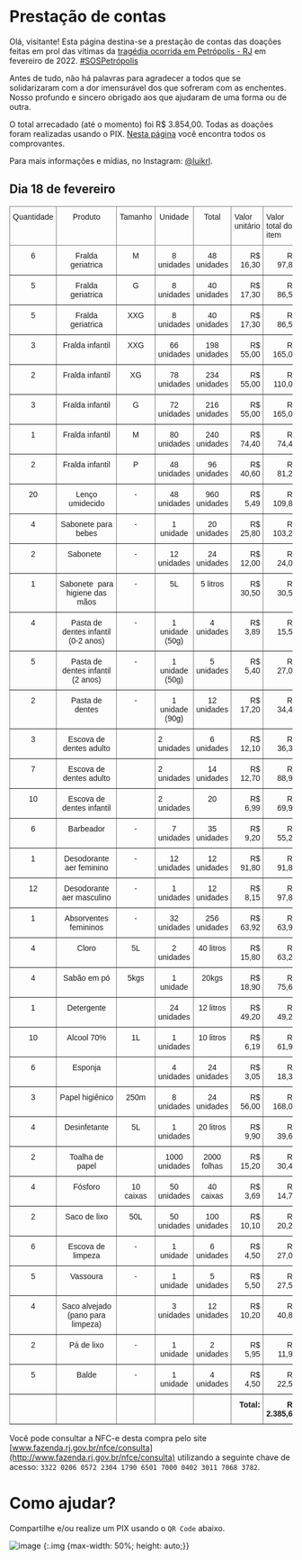 # Prestação de contas
Olá, visitante! Esta página destina-se a prestação de contas das doações feitas em prol das vítimas da [tragédia ocorrida em Petrópolis - RJ](https://www.cnnbrasil.com.br/nacional/imagens-mostram-a-cidade-de-petropolis-antes-e-depois-das-chuvas/) em fevereiro de 2022. [\#SOSPetrópolis](https://www.instagram.com/explore/tags/sospetropolis/)

Antes de tudo, não há palavras para agradecer a todos que se solidarizaram com a dor imensurável dos que sofreram com as enchentes. Nosso profundo e sincero obrigado aos que ajudaram de uma forma ou de outra.

O total arrecadado (até o momento) foi R$ 3.854,00. Todas as doações foram realizadas usando o PIX. [Nesta página](./recibos.md) você encontra todos os comprovantes.

Para mais informações e mídias, no Instagram: [@luikrl](https://www.instagram.com/luikrl/).

## Dia 18 de fevereiro
<style type="text/css">
<!-- .img {max-width: 80%; height: auto;} -->
.tg  {border-collapse:collapse;border-spacing:0;}
.tg td{border-color:black;border-style:solid;border-width:1px;font-family:Arial, sans-serif;font-size:14px;
  overflow:hidden;padding:10px 5px;word-break:normal;}
.tg th{border-color:black;border-style:solid;border-width:1px;font-family:Arial, sans-serif;font-size:14px;
  font-weight:normal;overflow:hidden;padding:10px 5px;word-break:normal;}
.tg .tg-c3ow{border-color:inherit;text-align:center;vertical-align:top}
.tg .tg-0pky{border-color:inherit;text-align:left;vertical-align:top}
.tg .tg-dvpl{border-color:inherit;text-align:right;vertical-align:top}
.tg .tg-6ic8{border-color:inherit;font-weight:bold;text-align:right;vertical-align:top}
@media screen and (max-width: 767px) {.tg {width: auto !important;}.tg col {width: auto !important;}.tg-wrap {overflow-x: auto;-webkit-overflow-scrolling: touch;}}</style>
<div class="tg-wrap"><table class="tg">
<thead>
  <tr>
    <th class="tg-c3ow">Quantidade</th>
    <th class="tg-c3ow">Produto</th>
    <th class="tg-c3ow">Tamanho</th>
    <th class="tg-c3ow"><span style="font-weight:normal">Unidade</span></th>
    <th class="tg-c3ow">Total</th>
    <th class="tg-0pky">Valor unitário</th>
    <th class="tg-0pky">Valor total do item</th>
  </tr>
</thead>
<tbody>
  <tr>
    <td class="tg-c3ow">6</td>
    <td class="tg-c3ow">Fralda geriatrica</td>
    <td class="tg-c3ow">M</td>
    <td class="tg-c3ow">8 unidades</td>
    <td class="tg-c3ow">48 unidades</td>
    <td class="tg-dvpl">R$ 16,30</td>
    <td class="tg-dvpl">R$ 97,80</td>
  </tr>
  <tr>
    <td class="tg-c3ow">5</td>
    <td class="tg-c3ow">Fralda geriatrica</td>
    <td class="tg-c3ow">G</td>
    <td class="tg-c3ow">8 unidades</td>
    <td class="tg-c3ow">40 unidades</td>
    <td class="tg-dvpl">R$ 17,30</td>
    <td class="tg-dvpl">R$ 86,50</td>
  </tr>
  <tr>
    <td class="tg-c3ow">5</td>
    <td class="tg-c3ow">Fralda geriatrica</td>
    <td class="tg-c3ow">XXG</td>
    <td class="tg-c3ow">8 unidades</td>
    <td class="tg-c3ow">40 unidades</td>
    <td class="tg-dvpl">R$ 17,30</td>
    <td class="tg-dvpl">R$ 86,50</td>
  </tr>
  <tr>
    <td class="tg-c3ow">3</td>
    <td class="tg-c3ow">Fralda infantil</td>
    <td class="tg-c3ow">XXG</td>
    <td class="tg-c3ow">66 unidades </td>
    <td class="tg-c3ow">198 unidades</td>
    <td class="tg-dvpl">R$ 55,00</td>
    <td class="tg-dvpl">R$ 165,00</td>
  </tr>
  <tr>
    <td class="tg-c3ow">2</td>
    <td class="tg-c3ow">Fralda infantil</td>
    <td class="tg-c3ow">XG </td>
    <td class="tg-c3ow">78 unidades</td>
    <td class="tg-c3ow">234 unidades</td>
    <td class="tg-dvpl">R$ 55,00</td>
    <td class="tg-dvpl">R$ 110,00</td>
  </tr>
  <tr>
    <td class="tg-c3ow">3</td>
    <td class="tg-c3ow">Fralda infantil</td>
    <td class="tg-c3ow">G</td>
    <td class="tg-c3ow">72 unidades</td>
    <td class="tg-c3ow">216 unidades</td>
    <td class="tg-dvpl">R$ 55,00</td>
    <td class="tg-dvpl">R$ 165,00</td>
  </tr>
  <tr>
    <td class="tg-c3ow">1</td>
    <td class="tg-c3ow">Fralda infantil</td>
    <td class="tg-c3ow">M</td>
    <td class="tg-c3ow">80 unidades</td>
    <td class="tg-c3ow">240 unidades</td>
    <td class="tg-dvpl">R$ 74,40</td>
    <td class="tg-dvpl">R$ 74,40</td>
  </tr>
  <tr>
    <td class="tg-c3ow">2</td>
    <td class="tg-c3ow">Fralda infantil</td>
    <td class="tg-c3ow">P</td>
    <td class="tg-c3ow">48 unidades</td>
    <td class="tg-c3ow">96 unidades</td>
    <td class="tg-dvpl">R$ 40,60</td>
    <td class="tg-dvpl">R$ 81,20</td>
  </tr>
  <tr>
    <td class="tg-c3ow">20</td>
    <td class="tg-c3ow">Lenço umidecido </td>
    <td class="tg-c3ow">-</td>
    <td class="tg-c3ow">48 unidades </td>
    <td class="tg-c3ow">960 unidades</td>
    <td class="tg-dvpl">R$ 5,49</td>
    <td class="tg-dvpl">R$ 109,80</td>
  </tr>
  <tr>
    <td class="tg-c3ow">4</td>
    <td class="tg-c3ow">Sabonete para bebes</td>
    <td class="tg-c3ow">-</td>
    <td class="tg-c3ow">1 unidade</td>
    <td class="tg-c3ow">20 unidades</td>
    <td class="tg-dvpl">R$ 25,80</td>
    <td class="tg-dvpl">R$ 103,20</td>
  </tr>
  <tr>
    <td class="tg-c3ow">2</td>
    <td class="tg-c3ow">Sabonete&nbsp;&nbsp;</td>
    <td class="tg-c3ow">-</td>
    <td class="tg-c3ow">12 unidades </td>
    <td class="tg-c3ow">24 unidades</td>
    <td class="tg-dvpl">R$ 12,00</td>
    <td class="tg-dvpl">R$ 24,00</td>
  </tr>
  <tr>
    <td class="tg-c3ow">1</td>
    <td class="tg-c3ow">Sabonete&nbsp;&nbsp;para higiene das mãos</td>
    <td class="tg-c3ow">-</td>
    <td class="tg-c3ow">5L</td>
    <td class="tg-c3ow">5 litros</td>
    <td class="tg-dvpl">R$ 30,50</td>
    <td class="tg-dvpl">R$ 30,50</td>
  </tr>
  <tr>
    <td class="tg-c3ow">4</td>
    <td class="tg-c3ow">Pasta de dentes infantil (0-2 anos)</td>
    <td class="tg-c3ow">-</td>
    <td class="tg-c3ow">1 unidade (50g)</td>
    <td class="tg-c3ow">4 unidades</td>
    <td class="tg-dvpl">R$ 3,89</td>
    <td class="tg-dvpl">R$ 15,56</td>
  </tr>
  <tr>
    <td class="tg-c3ow">5</td>
    <td class="tg-c3ow">Pasta de dentes infantil (2 anos)</td>
    <td class="tg-c3ow">-</td>
    <td class="tg-c3ow">1 unidade (50g)</td>
    <td class="tg-c3ow">5 unidades</td>
    <td class="tg-dvpl">R$ 5,40</td>
    <td class="tg-dvpl">R$ 27,00</td>
  </tr>
  <tr>
    <td class="tg-c3ow">2</td>
    <td class="tg-c3ow">Pasta de dentes</td>
    <td class="tg-c3ow">-</td>
    <td class="tg-c3ow">1 unidade (90g)</td>
    <td class="tg-c3ow">12 unidades</td>
    <td class="tg-dvpl">R$ 17,20</td>
    <td class="tg-dvpl">R$ 34,40</td>
  </tr>
  <tr>
    <td class="tg-c3ow">3</td>
    <td class="tg-c3ow">Escova de dentes adulto</td>
    <td class="tg-c3ow"></td>
    <td class="tg-0pky"><span style="font-weight:normal">2 unidades</span></td>
    <td class="tg-c3ow">6 unidades</td>
    <td class="tg-dvpl">R$ 12,10</td>
    <td class="tg-dvpl">R$ 36,30</td>
  </tr>
  <tr>
    <td class="tg-c3ow">7</td>
    <td class="tg-c3ow">Escova de dentes adulto</td>
    <td class="tg-c3ow"></td>
    <td class="tg-0pky"><span style="font-weight:normal">2 unidades</span></td>
    <td class="tg-c3ow">14 unidades</td>
    <td class="tg-dvpl">R$ 12,70</td>
    <td class="tg-dvpl">R$ 88,90</td>
  </tr>
  <tr>
    <td class="tg-c3ow">10</td>
    <td class="tg-c3ow">Escova de dentes infantil </td>
    <td class="tg-c3ow"></td>
    <td class="tg-0pky"><span style="font-weight:normal">2 unidades</span></td>
    <td class="tg-c3ow">20</td>
    <td class="tg-dvpl">R$ 6,99</td>
    <td class="tg-dvpl">R$ 69,90</td>
  </tr>
  <tr>
    <td class="tg-c3ow">6</td>
    <td class="tg-c3ow">Barbeador</td>
    <td class="tg-c3ow">-</td>
    <td class="tg-c3ow">7 unidades</td>
    <td class="tg-c3ow">35 unidades</td>
    <td class="tg-dvpl">R$ 9,20</td>
    <td class="tg-dvpl">R$ 55,20</td>
  </tr>
  <tr>
    <td class="tg-c3ow">1</td>
    <td class="tg-c3ow">Desodorante aer feminino</td>
    <td class="tg-c3ow">-</td>
    <td class="tg-c3ow">12 unidades</td>
    <td class="tg-c3ow">12 unidades</td>
    <td class="tg-dvpl">R$ 91,80</td>
    <td class="tg-dvpl">R$ 91,80</td>
  </tr>
  <tr>
    <td class="tg-c3ow">12</td>
    <td class="tg-c3ow">Desodorante aer masculino</td>
    <td class="tg-c3ow">-</td>
    <td class="tg-c3ow">1 unidades</td>
    <td class="tg-c3ow">12 unidades</td>
    <td class="tg-dvpl">R$ 8,15</td>
    <td class="tg-dvpl">R$ 97,80</td>
  </tr>
  <tr>
    <td class="tg-c3ow">1</td>
    <td class="tg-c3ow">Absorventes femininos</td>
    <td class="tg-c3ow">-</td>
    <td class="tg-c3ow">32 unidades</td>
    <td class="tg-c3ow">256 unidades</td>
    <td class="tg-dvpl">R$ 63,92</td>
    <td class="tg-dvpl">R$ 63,92</td>
  </tr>
  <tr>
    <td class="tg-c3ow">4</td>
    <td class="tg-c3ow">Cloro</td>
    <td class="tg-c3ow">5L</td>
    <td class="tg-c3ow">2 unidades</td>
    <td class="tg-c3ow">40 litros</td>
    <td class="tg-dvpl">R$ 15,80</td>
    <td class="tg-dvpl">R$ 63,20</td>
  </tr>
  <tr>
    <td class="tg-c3ow">4</td>
    <td class="tg-c3ow">Sabão em pó</td>
    <td class="tg-c3ow">5kgs</td>
    <td class="tg-c3ow">1 unidade </td>
    <td class="tg-c3ow">20kgs</td>
    <td class="tg-dvpl">R$ 18,90</td>
    <td class="tg-dvpl">R$ 75,60</td>
  </tr>
  <tr>
    <td class="tg-c3ow">1</td>
    <td class="tg-c3ow">Detergente</td>
    <td class="tg-0pky"></td>
    <td class="tg-c3ow">24 unidades</td>
    <td class="tg-c3ow">12 litros</td>
    <td class="tg-dvpl">R$ 49,20</td>
    <td class="tg-dvpl">R$ 49,20</td>
  </tr>
  <tr>
    <td class="tg-c3ow">10</td>
    <td class="tg-c3ow">Alcool 70%</td>
    <td class="tg-c3ow">1L</td>
    <td class="tg-c3ow">1 unidades</td>
    <td class="tg-c3ow">10 litros</td>
    <td class="tg-dvpl">R$ 6,19</td>
    <td class="tg-dvpl">R$ 61,90</td>
  </tr>
  <tr>
    <td class="tg-c3ow">6</td>
    <td class="tg-c3ow">Esponja </td>
    <td class="tg-0pky"></td>
    <td class="tg-c3ow">4 unidades</td>
    <td class="tg-c3ow">24 unidades</td>
    <td class="tg-dvpl">R$ 3,05</td>
    <td class="tg-dvpl">R$ 18,30</td>
  </tr>
  <tr>
    <td class="tg-c3ow">3</td>
    <td class="tg-c3ow">Papel higiênico</td>
    <td class="tg-c3ow">250m</td>
    <td class="tg-c3ow">8 unidades</td>
    <td class="tg-c3ow">24 unidades</td>
    <td class="tg-dvpl">R$ 56,00</td>
    <td class="tg-dvpl">R$ 168,00</td>
  </tr>
  <tr>
    <td class="tg-c3ow">4</td>
    <td class="tg-c3ow">Desinfetante</td>
    <td class="tg-c3ow">5L</td>
    <td class="tg-c3ow">1 unidades</td>
    <td class="tg-c3ow">20 litros</td>
    <td class="tg-dvpl">R$ 9,90</td>
    <td class="tg-dvpl">R$ 39,60</td>
  </tr>
  <tr>
    <td class="tg-c3ow">2</td>
    <td class="tg-c3ow">Toalha de papel</td>
    <td class="tg-0pky"></td>
    <td class="tg-c3ow">1000 unidades</td>
    <td class="tg-c3ow">2000 folhas</td>
    <td class="tg-dvpl">R$ 15,20</td>
    <td class="tg-dvpl">R$ 30,40</td>
  </tr>
  <tr>
    <td class="tg-c3ow">4</td>
    <td class="tg-c3ow">Fósforo </td>
    <td class="tg-c3ow">10 caixas</td>
    <td class="tg-c3ow">50 unidades</td>
    <td class="tg-c3ow">40 caixas</td>
    <td class="tg-dvpl">R$ 3,69</td>
    <td class="tg-dvpl">R$ 14,76</td>
  </tr>
  <tr>
    <td class="tg-c3ow">2</td>
    <td class="tg-c3ow">Saco de lixo</td>
    <td class="tg-c3ow">50L</td>
    <td class="tg-c3ow">50 unidades</td>
    <td class="tg-c3ow">100 unidades</td>
    <td class="tg-dvpl">R$ 10,10</td>
    <td class="tg-dvpl">R$ 20,20</td>
  </tr>
  <tr>
    <td class="tg-c3ow">6</td>
    <td class="tg-c3ow">Escova de limpeza</td>
    <td class="tg-c3ow">-</td>
    <td class="tg-c3ow">1 unidade</td>
    <td class="tg-c3ow">6 unidades </td>
    <td class="tg-dvpl">R$ 4,50</td>
    <td class="tg-dvpl">R$ 27,00</td>
  </tr>
  <tr>
    <td class="tg-c3ow">5</td>
    <td class="tg-c3ow">Vassoura</td>
    <td class="tg-c3ow">-</td>
    <td class="tg-c3ow">1 unidade</td>
    <td class="tg-c3ow">5 unidades </td>
    <td class="tg-dvpl">R$ 5,50</td>
    <td class="tg-dvpl">R$ 27,50</td>
  </tr>
  <tr>
    <td class="tg-c3ow">4</td>
    <td class="tg-c3ow">Saco alvejado (pano para limpeza)</td>
    <td class="tg-0pky"></td>
    <td class="tg-c3ow">3 unidades</td>
    <td class="tg-c3ow">12 unidades </td>
    <td class="tg-dvpl">R$ 10,20</td>
    <td class="tg-dvpl">R$ 40,80</td>
  </tr>
  <tr>
    <td class="tg-c3ow">2</td>
    <td class="tg-c3ow">Pá de lixo</td>
    <td class="tg-c3ow">-</td>
    <td class="tg-c3ow">1 unidade</td>
    <td class="tg-c3ow">2 unidades </td>
    <td class="tg-dvpl">R$ 5,95</td>
    <td class="tg-dvpl">R$ 11,90</td>
  </tr>
  <tr>
    <td class="tg-c3ow">5</td>
    <td class="tg-c3ow">Balde</td>
    <td class="tg-c3ow">-</td>
    <td class="tg-c3ow">1 unidade</td>
    <td class="tg-c3ow">4 unidades</td>
    <td class="tg-dvpl">R$ 4,50</td>
    <td class="tg-dvpl">R$ 22,50</td>
  </tr>
  <tr>
    <td class="tg-0pky"></td>
    <td class="tg-0pky"></td>
    <td class="tg-0pky"></td>
    <td class="tg-0pky"></td>
    <td class="tg-0pky"></td>
    <td class="tg-6ic8">Total:</td>
    <td class="tg-6ic8">R$ 2.385,64</td>
  </tr>
</tbody>
</table></div>

Você pode consultar a NFC-e desta compra pelo site [www.fazenda.rj.gov.br/nfce/consulta](http://www.fazenda.rj.gov.br/nfce/consulta) utilizando a seguinte chave de acesso: `3322 0206 0572 2304 1790 6501 7000 0402 3011 7068 3782`. 

# Como ajudar?
Compartilhe e/ou realize um PIX usando o `QR Code` abaixo.

![image](https://user-images.githubusercontent.com/25796259/154776201-e6834623-71d5-4bdf-8b53-828778d35bdb.png)
{:.img {max-width: 50%; height: auto;}}

